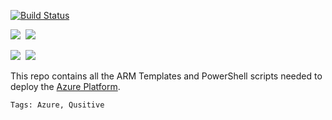 
[![Build Status](https://dev.azure.com/quisitive/Azure%20CoE/_apis/build/status/azure-deployment-coe/azure-deployment-coe%20CI?branchName=master)](https://dev.azure.com/quisitive/Azure%20CoE/_build/latest?definitionId=38&branchName=master)

<IMG SRC="https://azurequickstartsservice.blob.core.windows.net/badges/100-blank-template/PublicLastTestDate.svg" />&nbsp;
<IMG SRC="https://azurequickstartsservice.blob.core.windows.net/badges/100-blank-template/PublicDeployment.svg" />&nbsp;

<IMG SRC="https://azurequickstartsservice.blob.core.windows.net/badges/100-blank-template/BestPracticeResult.svg" />&nbsp;
<IMG SRC="https://azurequickstartsservice.blob.core.windows.net/badges/100-blank-template/CredScanResult.svg" />&nbsp;

This repo contains all the ARM Templates and PowerShell scripts needed to deploy the [Azure Platform](http://portal.azure.com).

`Tags: Azure, Qusitive`

